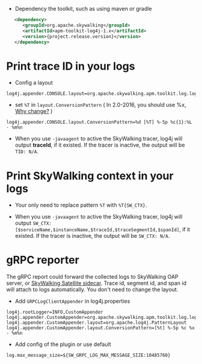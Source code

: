 * Dependency the toolkit, such as using maven or gradle
```xml
   <dependency>
      <groupId>org.apache.skywalking</groupId>
      <artifactId>apm-toolkit-log4j-1.x</artifactId>
      <version>{project.release.version}</version>
   </dependency>
```

# Print trace ID in your logs

* Config a layout
```properties
log4j.appender.CONSOLE.layout=org.apache.skywalking.apm.toolkit.log.log4j.v1.x.TraceIdPatternLayout
```

* set `%T` in `layout.ConversionPattern` ( In 2.0-2016, you should use %x, [Why change?](https://github.com/apache/skywalking/issues/77) )
```properties
log4j.appender.CONSOLE.layout.ConversionPattern=%d [%T] %-5p %c{1}:%L - %m%n
```

* When you use `-javaagent` to active the SkyWalking tracer, log4j will output **traceId**, if it existed. If the tracer is inactive, the output will be `TID: N/A`.

# Print SkyWalking context in your logs

* Your only need to replace pattern `%T` with `%T{SW_CTX}`.

* When you use `-javaagent` to active the SkyWalking tracer, log4j will output `SW_CTX: [$serviceName,$instanceName,$traceId,$traceSegmentId,$spanId]`, if it existed. If the tracer is inactive, the output will be `SW_CTX: N/A`.

# gRPC reporter

The gRPC report could forward the collected logs to SkyWalking OAP server, or [SkyWalking Satellite sidecar](https://github.com/apache/skywalking-satellite). Trace id, segment id, and span id will attach to logs automatically. You don't need to change the layout.

* Add `GRPCLogClientAppender` in log4j.properties

```properties
log4j.rootLogger=INFO,CustomAppender
log4j.appender.CustomAppender=org.apache.skywalking.apm.toolkit.log.log4j.v1.x.log.GRPCLogClientAppender
log4j.appender.CustomAppender.layout=org.apache.log4j.PatternLayout
log4j.appender.CustomAppender.layout.ConversionPattern=[%t] %-5p %c %x - %m%n
```

*  Add config of the plugin or use default

```properties
log.max_message_size=${SW_GRPC_LOG_MAX_MESSAGE_SIZE:10485760}
```
